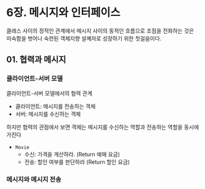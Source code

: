 # 6장. 메시지와 인터페이스
클래스 사이의 정적인 관계에서 메시지 사이의 동적인 흐름으로 초점을 전화하는 것은 미숙함을 벗어나 숙련된 객체지향 설꼐자로 성장하기 위한 첫걸음이다.

## 01. 협력과 메시지
### 클라이언트-서버 모델
클라이언트-서버 모델에서의 협력 관계
- 클라이언트: 메시지를 전송하는 객체
- 서버: 메시지를 수신하는 객체

하지만 협력의 관점에서 보면 객체는 메시지를 수신하는 역할과 전송하는 역할을 동시에 가진다
- `Movie`
   - 수신: 가격을 계산하라. (Return 예매 요금)
   - 전송: 할인 여부를 판단하라 (Return 할인 요금)

### 메시지와 메시지 전송


